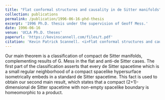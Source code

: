```yaml
---
title: "Flat conformal structures and causality in de Sitter manifolds"
collection: publications
permalink: /publication/1996-06-16-phd-thesis
excerpt: '1996 Ph.D. thesis under the supervision of Geoff Mess.'
date: 1996-06-16
venue: 'UCLA Ph.D. theses'
paperurl: 'https://kevinscannell.com/files/t.pdf'
citation: 'Kevin Patrick Scannell. <i>Flat conformal structures and causality in de Sitter manifolds</i>. Ph.D. thesis, University of California, Los Angeles, 1996.'
---
```


Our main theorem is a classification of compact de Sitter manifolds,
complementing results of G. Mess in the flat and anti-de Sitter cases.
The first part of the classification asserts that every de Sitter spacetime
which is a small regular neighborhood of a compact spacelike hypersurface
isometrically embeds in a standard de Sitter spacetime.
This fact is used to obtain our second main result, which states
that a compact (2+1)-dimensional de Sitter spacetime with non-empty spacelike
boundary is homeomorphic to a product.
